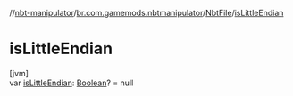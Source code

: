 //[nbt-manipulator](../../../index.md)/[br.com.gamemods.nbtmanipulator](../index.md)/[NbtFile](index.md)/[isLittleEndian](is-little-endian.md)

# isLittleEndian

[jvm]\
var [isLittleEndian](is-little-endian.md): [Boolean](https://kotlinlang.org/api/latest/jvm/stdlib/kotlin/-boolean/index.html)? = null
